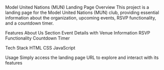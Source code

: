 Model United Nations (MUN) Landing Page
Overview
This project is a landing page for the Model United Nations (MUN) club, providing essential information about the organization, upcoming events, RSVP functionality, and a countdown timer.

Features
About Us Section
Event Details with Venue Information
RSVP Functionality
Countdown Timer

Tech Stack
HTML
CSS
JavaScript

Usage
Simply access the landing page URL to explore and interact with its features
